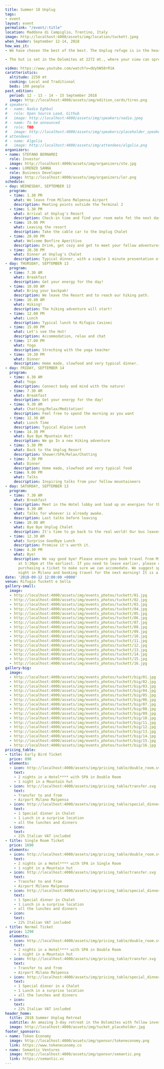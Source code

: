 ```yaml
---
title: Summer 18 Unplug
tags:
- event
layout: event
permalink: "/event/:title"
location: Maddona di Campiglio, Trentino, Italy
image: http://localhost:4000/assets/img/location/tuckett.jpeg
when_header: September 12-14, 2018
how_was_it:
- We have chosen the best of the best. The Unplug refuge is in the heart of Brenta Dolomites, grandiose mountains in the north part of Trentino. It is an occasion to really deeply connect with fellow entrepreneurs and investors, but most of all to feel the pull of nature, enjoying the silence and solitude that you can only get by being in the middle of the mountains.

- The hut is set in the Dolomites at 2272 mt., where your view can spread above the neighboring mountains and you can't hear a sound other than animals. The location maintains the typical character of alpine refuge, with basic-wood accommodations, intense food experience and cozy atmosphere.

video: https://www.youtube.com/watch?v=dUyhWS0rR1A
caratteristics:
  altitude: 2250 mt
  cooking: Local and Traditional
  beds: 100 people
past_edition:
  period: 12 - 13 - 14 - 15 September 2018
  image: http://localhost:4000/assets/img/edition_cards/tires.png
# speakers:
# - name: Nadia Eghbal
#   role: Open Source Lead, Github
#   image: http://localhost:4000/assets/img/speakers/nadia.jpeg
# - name: To be announced
#   role: TBD
#   image: http://localhost:4000/assets/img/speakers/placeholder_speakers.jpg
# attendees:
# - name: Algolia
#   image: http://localhost:4000/assets/img/attendees/algolia.png
organizers:
- name: STEFANO BERNARDI
  role: Investor
  image: http://localhost:4000/assets/img/organizers/ste.jpg
- name: LORENZO SANNA
  role: Business Developer
  image: http://localhost:4000/assets/img/organizers/lor.png
schedule:
- day: WEDNESDAY, SEPTEMBER 12
  program:
  - time: 1.30 PM
    what: We leave from Milano Malpensa Airport
    description: Meeting points outside the Terminal 2
  - time: 5.30 PM
    what: Arrival at Unplug's Resort
    description: Check-in time and find your room mate fot the next days!
  - time: 19.00 PM
    what: Leaving the resort
    description: Take the cable car to the Unplug Chalet
  - time: 20.00 PM
    what: Welcome Bonfire Aperitivo
    description: Drink, get cozy and get to meet your fellow adventurers.
  - time: 20.30 PM
    what: Dinner at Unplug's Chalet
    description: Typical dinner, with a simple 1 minute presentation of each guest.
- day: THURSDAY, SEPTEMBER 13
  program:
  - time: 7.30 AM
    what: Breakfast
    description: Get your energy for the day!
  - time: 10.00 AM
    what: Bring your backpak!
    description: We leave the Resort and to reach our hiking path.
  - time: 10.40 AM
    what: Hiking!
    description: The hiking adventure will start!
  - time: 12.00 PM
    what: Lunch
    description: Typical lunch to Rifugio Casinei
  - time: 15.00 PM
    what: Let's see the Hut!
    description: Accommodation, relax and chat
  - time: 17.00 PM
    what: Yoga
    description: Streching with the yoga teacher
  - time: 19.30 PM
    what: Dinner
    description: Home made, slowfood and very typical dinner.
- day: FRIDAY, SEPTEMBER 14
  program:
  - time: 6.30 AM
    what: Yoga
    description: Connect body and mind with the nature!
  - time: 7.30 AM
    what: Breakfast
    description: Get your energy for the day!
  - time: 9.30 AM
    what: Chatting/Relax/Meditation!
    description: Feel free to spend the morning as you want
  - time: 12.30 AM
    what: Lunch Time
    description: Typical Alpine Lunch
  - time: 14.30 PM
    what: Bye Bye Mpuntain Hut!
    description: We go In a new Hiking adventure
  - time: 5.30 PM
    what: Back to the Unplug Resort
    description: Shower/SPA/Relax/Chatting
  - time: 7.30 PM
    what: Dinner
    description: Home made, slowfood and very typical food
  - time: 9.00 PM
    what: Talks
    description: Inspiring talks from your fellow mountaineers
- day: SATURDAY, SEPTEMBER 13
  program:
  - time: 7.30 AM
    what: Breakfast
    description: Meet in the Hotel lobby and load up on energies for the day.
  - time: 8.30 AM
    what: Talks for whoever is already awake.
    description: Last talks before leaving
  - time: 10.00 AM
    what: Bye Bye Unplug Chalet
    description: It's time to go back to the real world! Our bus leaves now.
  - time: 12.30 AM
    what: Surprise Goodbye Lunch
    description: Promise it's worth it.
  - time: 4.30 PM
    what: Bye!
    description: We say good bye! Please ensure you book travel from Milano Malpensa Airport
      at 5:30pm at the earliest. If you need to leave earlier, please contact us before
      purchasing a ticket to make sure we can accomodate. We suggest spending the
      night in Milano and booking travel for the next morning! It is a stunning city.
date: '2018-09-12 12:00:00 +0000'
venue: Rifugio Tuckett e Sella
gallery-small:
  image:
  - http://localhost:4000/assets/img/events_photos/tuckett/01.jpg
  - http://localhost:4000/assets/img/events_photos/tuckett/02.jpg
  - http://localhost:4000/assets/img/events_photos/tuckett/03.jpg
  - http://localhost:4000/assets/img/events_photos/tuckett/04.jpg
  - http://localhost:4000/assets/img/events_photos/tuckett/05.jpg
  - http://localhost:4000/assets/img/events_photos/tuckett/06.jpg
  - http://localhost:4000/assets/img/events_photos/tuckett/07.jpg
  - http://localhost:4000/assets/img/events_photos/tuckett/08.jpg
  - http://localhost:4000/assets/img/events_photos/tuckett/09.jpg
  - http://localhost:4000/assets/img/events_photos/tuckett/10.jpg
  - http://localhost:4000/assets/img/events_photos/tuckett/11.jpg
  - http://localhost:4000/assets/img/events_photos/tuckett/12.jpg
  - http://localhost:4000/assets/img/events_photos/tuckett/13.jpg
  - http://localhost:4000/assets/img/events_photos/tuckett/14.jpg
  - http://localhost:4000/assets/img/events_photos/tuckett/15.jpg
  - http://localhost:4000/assets/img/events_photos/tuckett/16.jpg
gallery-big:
  image:
  - http://localhost:4000/assets/img/events_photos/tuckett/big/01.jpg
  - http://localhost:4000/assets/img/events_photos/tuckett/big/02.jpg
  - http://localhost:4000/assets/img/events_photos/tuckett/big/03.jpg
  - http://localhost:4000/assets/img/events_photos/tuckett/big/04.jpg
  - http://localhost:4000/assets/img/events_photos/tuckett/big/05.jpg
  - http://localhost:4000/assets/img/events_photos/tuckett/big/06.jpg
  - http://localhost:4000/assets/img/events_photos/tuckett/big/07.jpg
  - http://localhost:4000/assets/img/events_photos/tuckett/big/08.jpg
  - http://localhost:4000/assets/img/events_photos/tuckett/big/09.jpg
  - http://localhost:4000/assets/img/events_photos/tuckett/big/10.jpg
  - http://localhost:4000/assets/img/events_photos/tuckett/big/11.jpg
  - http://localhost:4000/assets/img/events_photos/tuckett/big/12.jpg
  - http://localhost:4000/assets/img/events_photos/tuckett/big/13.jpg
  - http://localhost:4000/assets/img/events_photos/tuckett/big/14.jpg
  - http://localhost:4000/assets/img/events_photos/tuckett/big/15.jpg
  - http://localhost:4000/assets/img/events_photos/tuckett/big/16.jpg
pricing_table:
- title: Early Bird Ticket
  price: 890
  elements:
  - icon: http://localhost:4000/assets/img/pricing_table/double_room.svg
    text:
    - 2 nights in a Hotel**** with SPA in Double Room 
    - 1 night in a Mountain hut
  - icon: http://localhost:4000/assets/img/pricing_table/transfer.svg
    text:
    - Transfer to and from
    - Airport Milano Malpensa
  - icon: http://localhost:4000/assets/img/pricing_table/special_dinner.svg
    text:
    - 1 Special dinner in Chalet
    - 1 Lunch in a surprise location
    - all the lunches and dinners
  - icon: 
    text:
    - 22% Italian VAT included
- title: Single Room Ticket
  price: 1690
  elements:
  - icon: http://localhost:4000/assets/img/pricing_table/double_room.svg
    text:
    - 2 nights in a Hotel**** with SPA in Single Room 
    - 1 night in a Mountain hut
  - icon: http://localhost:4000/assets/img/pricing_table/transfer.svg
    text:
    - Transfer to and from
    - Airport Milano Malpensa
  - icon: http://localhost:4000/assets/img/pricing_table/special_dinner.svg
    text:
    - 1 Special dinner in Chalet
    - 1 Lunch in a surprise location
    - all the lunches and dinners
  - icon: 
    text:
    - 22% Italian VAT included
- title: Normal Ticket
  price: 1290
  elements:
  - icon: http://localhost:4000/assets/img/pricing_table/double_room.svg
    text:
    - 2 nights in a Hotel**** with SPA in Double Room 
    - 1 night in a Mountain hut
  - icon: http://localhost:4000/assets/img/pricing_table/transfer.svg
    text:
    - Transfer to and from
    - Airport Milano Malpensa
  - icon: http://localhost:4000/assets/img/pricing_table/special_dinner.svg
    text:
    - 1 Special dinner in a Chalet
    - 1 Lunch in a surprise location
    - all the lunches and dinners
  - icon: 
    text:
    - 22% Italian VAT included
header_home:
  title: 2018 Summer Unplug Retreat
  subtitle: An amazing 3-day retreat in the Dolomites with fellow investors and entrepreneurs
  image: http://localhost:4000/assets/img/tucket_placeholder.jpg
footer_sponsors:
- name: Token Economy
  image: http://localhost:4000/assets/img/sponsor/tokeneconomy.png
  link: https://www.tokeneconomy.co
- name: Semantic Ventures
  image: http://localhost:4000/assets/img/sponsor/semantic.png
  link: https://semantic.vc
---
```


